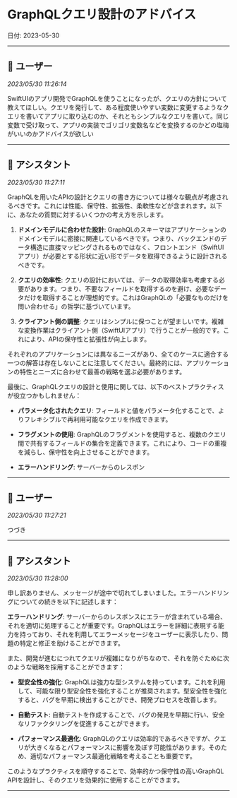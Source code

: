 # GraphQLクエリ設計のアドバイス

日付: 2023-05-30

---

## 👤 ユーザー
*2023/05/30 11:26:14*

SwiftUIのアプリ開発でGraphQLを使うことになったが、クエリの方針について教えてほしい。クエリを発行して、ある程度使いやすい変数に変更するようなクエリを書いてアプリに取り込むのか、それともシンプルなクエリを書いて。同じ変数で受け取って、アプリの実装でゴリゴリ変数名などを変換するのかどの塩梅がいいのかアドバイスが欲しい

---

## 🤖 アシスタント
*2023/05/30 11:27:11*

GraphQLを用いたAPIの設計とクエリの書き方については様々な観点が考慮されるべきです。これには性能、保守性、拡張性、柔軟性などが含まれます。以下に、あなたの質問に対するいくつかの考え方を示します。

1. **ドメインモデルに合わせた設計**: GraphQLのスキーマはアプリケーションのドメインモデルに密接に関連しているべきです。つまり、バックエンドのデータ構造に直接マッピングされるものではなく、フロントエンド（SwiftUIアプリ）が必要とする形状に近い形でデータを取得できるように設計されるべきです。

2. **クエリの効率性**: クエリの設計においては、データの取得効率も考慮する必要があります。つまり、不要なフィールドを取得するのを避け、必要なデータだけを取得することが理想的です。これはGraphQLの「必要なものだけを問い合わせる」の哲学に基づいています。

3. **クライアント側の調整**: クエリはシンプルに保つことが望ましいです。複雑な変換作業はクライアント側（SwiftUIアプリ）で行うことが一般的です。これにより、APIの保守性と拡張性が向上します。

それぞれのアプリケーションには異なるニーズがあり、全てのケースに適合する一つの解答は存在しないことに注意してください。最終的には、アプリケーションの特性とニーズに合わせて最善の戦略を選ぶ必要があります。

最後に、GraphQLクエリの設計と使用に関しては、以下のベストプラクティスが役立つかもしれません：

- **パラメータ化されたクエリ**: フィールドと値をパラメータ化することで、よりフレキシブルで再利用可能なクエリを作成できます。

- **フラグメントの使用**: GraphQLのフラグメントを使用すると、複数のクエリ間で共有するフィールドの集合を定義できます。これにより、コードの重複を減らし、保守性を向上させることができます。

- **エラーハンドリング**: サーバーからのレスポン

---

## 👤 ユーザー
*2023/05/30 11:27:21*

つづき

---

## 🤖 アシスタント
*2023/05/30 11:28:00*

申し訳ありません、メッセージが途中で切れてしまいました。エラーハンドリングについての続きを以下に記述します：

**エラーハンドリング**: サーバーからのレスポンスにエラーが含まれている場合、それを適切に処理することが重要です。GraphQLはエラーを詳細に表現する能力を持っており、それを利用してエラーメッセージをユーザーに表示したり、問題の特定と修正を助けることができます。

また、開発が進むにつれてクエリが複雑になりがちなので、それを防ぐために次のような戦略を採用することができます：

- **型安全性の強化**: GraphQLは強力な型システムを持っています。これを利用して、可能な限り型安全性を強化することが推奨されます。型安全性を強化すると、バグを早期に検出することができ、開発プロセスを改善します。

- **自動テスト**: 自動テストを作成することで、バグの発見を早期に行い、安全なリファクタリングを促進することができます。

- **パフォーマンス最適化**: GraphQLのクエリは効率的であるべきですが、クエリが大きくなるとパフォーマンスに影響を及ぼす可能性があります。そのため、適切なパフォーマンス最適化戦略を考えることも重要です。

このようなプラクティスを順守することで、効率的かつ保守性の高いGraphQL APIを設計し、そのクエリを効果的に使用することができます。

---
